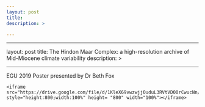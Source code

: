 ```yaml
---
layout: post
title: 
description: >

---
```


---
layout: post
title: The Hindon Maar Complex: a high-resolution archive of Mid-Miocene climate variability 
description: >

---
EGU 2019 Poster presented by Dr Beth Fox

    <iframe src="https://drive.google.com/file/d/1KleX69vwzwjjOuduL3RVtVD00rCwucNn/preview" style="height:800;width:100%" height= "800" width="100%"></iframe>

 
 <br>
